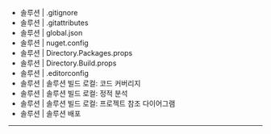 - 솔루션 | .gitignore
- 솔루션 | .gitattributes
- 솔루션 | global.json
- 솔루션 | nuget.config
- 솔루션 | Directory.Packages.props
- 솔루션 | Directory.Build.props
- 솔루션 | .editorconfig
- 솔루션 | 솔루션 빌드 로컬: 코드 커버리지
- 솔루션 | 솔루션 빌드 로컬: 정적 분석
- 솔루션 | 솔루션 빌드 로컬: 프로젝트 참조 다이어그램
- 솔루션 | 솔루션 배포

---

